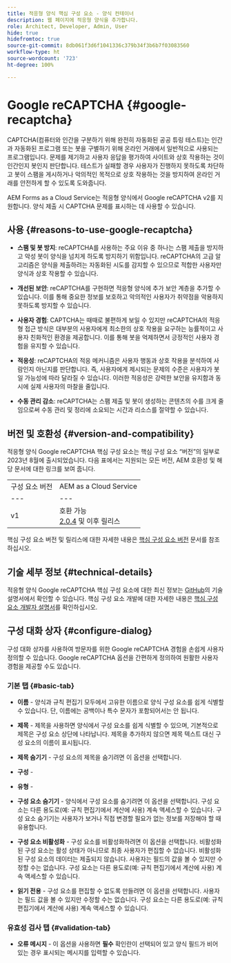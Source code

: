 ```yaml
---
title: 적응형 양식 핵심 구성 요소 - 양식 컨테이너
description: 웹 페이지에 적응형 양식을 추가합니다.
role: Architect, Developer, Admin, User
hide: true
hidefromtoc: true
source-git-commit: 8db061f3d6f1041336c379b34f3b6b7f03083560
workflow-type: ht
source-wordcount: '723'
ht-degree: 100%

---
```



# Google reCAPTCHA {#google-recaptcha}

CAPTCHA(컴퓨터와 인간을 구분하기 위해 완전히 자동화된 공공 튜링 테스트)는 인간과 자동화된 프로그램 또는 봇을 구별하기 위해 온라인 거래에서 일반적으로 사용되는 프로그램입니다. 문제를 제기하고 사용자 응답을 평가하여 사이트와 상호 작용하는 것이 인간인지 봇인지 판단합니다. 테스트가 실패할 경우 사용자가 진행하지 못하도록 차단하고 봇이 스팸을 게시하거나 악의적인 목적으로 상호 작용하는 것을 방지하여 온라인 거래를 안전하게 할 수 있도록 도와줍니다.

AEM Forms as a Cloud Service는 적응형 양식에서 Google reCAPTCHA v2를 지원합니다. 양식 제출 시 CAPTCHA 문제를 표시하는 데 사용할 수 있습니다.

## 사용 {#reasons-to-use-google-recaptcha}


- **스팸 및 봇 방지**: reCAPTCHA를 사용하는 주요 이유 중 하나는 스팸 제출을 방지하고 악성 봇이 양식을 넘치게 하도록 방지하기 위함입니다. reCAPTCHA의 고급 알고리즘은 양식을 제출하려는 자동화된 시도를 감지할 수 있으므로 적합한 사용자만 양식과 상호 작용할 수 있습니다.

- **개선된 보안**: reCAPTCHA를 구현하면 적응형 양식에 추가 보안 계층을 추가할 수 있습니다. 이를 통해 중요한 정보를 보호하고 악의적인 사용자가 취약점을 악용하지 못하도록 방지할 수 있습니다.

- **사용자 경험**: CAPTCHA는 때때로 불편하게 보일 수 있지만 reCAPTCHA의 적응형 접근 방식은 대부분의 사용자에게 최소한의 상호 작용을 요구하는 능률적이고 사용자 친화적인 환경을 제공합니다. 이를 통해 봇을 억제하면서 긍정적인 사용자 경험을 유지할 수 있습니다.

- **적응성**: reCAPTCHA의 적응 메커니즘은 사용자 행동과 상호 작용을 분석하여 사람인지 아닌지를 판단합니다. 즉, 사용자에게 제시되는 문제의 수준은 사용자가 봇일 가능성에 따라 달라질 수 있습니다. 이러한 적응성은 강력한 보안을 유지함과 동시에 실제 사용자의 마찰을 줄입니다.

- **수동 관리 감소**: reCAPTCHA는 스팸 제출 및 봇이 생성하는 콘텐츠의 수를 크게 줄임으로써 수동 관리 및 정리에 소요되는 시간과 리소스를 절약할 수 있습니다.

## 버전 및 호환성 {#version-and-compatibility}

적응형 양식 Google reCAPTCHA 핵심 구성 요소는 핵심 구성 요소 “버전”의 일부로 2023년 8월에 출시되었습니다. 다음 표에서는 지원되는 모든 버전, AEM 호환성 및 해당 문서에 대한 링크를 보여 줍니다.

|  |  |
|---|---|
| 구성 요소 버전 | AEM as a Cloud Service |
| --- | --- |
| v1 | 호환 가능 <br>[2.0.4](/help/versions.md) 및 이후 릴리스 | 호환 가능 | 호환 가능 |

핵심 구성 요소 버전 및 릴리스에 대한 자세한 내용은 [핵심 구성 요소 버전](/help/versions.md) 문서를 참조하십시오.

## 기술 세부 정보 {#technical-details}

적응형 양식 Google reCAPTCHA 핵심 구성 요소에 대한 최신 정보는 [GitHub](https://github.com/adobe/aem-core-forms-components/tree/master/ui.af.apps/src/main/content/jcr_root/apps/core/fd/components/form/recaptcha/v1/recaptcha)의 기술 설명서에서 확인할 수 있습니다. 핵심 구성 요소 개발에 대한 자세한 내용은 [핵심 구성 요소 개발자 설명서](/help/developing/overview.md)를 확인하십시오.

## 구성 대화 상자 {#configure-dialog}

구성 대화 상자를 사용하여 방문자를 위한 Google reCAPTCHA 경험을 손쉽게 사용자 정의할 수 있습니다. Google reCAPTCHA 옵션을 간편하게 정의하여 원활한 사용자 경험을 제공할 수도 있습니다.

### 기본 탭 {#basic-tab}

- **이름** - 양식과 규칙 편집기 모두에서 고유한 이름으로 양식 구성 요소를 쉽게 식별할 수 있습니다. 단, 이름에는 공백이나 특수 문자가 포함되어서는 안 됩니다.

- **제목** - 제목을 사용하면 양식에서 구성 요소를 쉽게 식별할 수 있으며, 기본적으로 제목은 구성 요소 상단에 나타납니다. 제목을 추가하지 않으면 제목 텍스트 대신 구성 요소의 이름이 표시됩니다.

- **제목 숨기기** - 구성 요소의 제목을 숨기려면 이 옵션을 선택합니다.

- **구성** -

- **유형** -

- **구성 요소 숨기기** - 양식에서 구성 요소를 숨기려면 이 옵션을 선택합니다. 구성 요소는 다른 용도로(예: 규칙 편집기에서 계산에 사용) 계속 액세스할 수 있습니다. 구성 요소 숨기기는 사용자가 보거나 직접 변경할 필요가 없는 정보를 저장해야 할 때 유용합니다.

- **구성 요소 비활성화** - 구성 요소를 비활성화하려면 이 옵션을 선택합니다. 비활성화된 구성 요소는 활성 상태가 아니므로 최종 사용자가 편집할 수 없습니다. 비활성화된 구성 요소의 데이터는 제출되지 않습니다. 사용자는 필드의 값을 볼 수 있지만 수정할 수는 없습니다. 구성 요소는 다른 용도로(예: 규칙 편집기에서 계산에 사용) 계속 액세스할 수 있습니다.

- **읽기 전용** - 구성 요소를 편집할 수 없도록 만들려면 이 옵션을 선택합니다. 사용자는 필드 값을 볼 수 있지만 수정할 수는 없습니다. 구성 요소는 다른 용도로(예: 규칙 편집기에서 계산에 사용) 계속 액세스할 수 있습니다.

### 유효성 검사 탭 {#validation-tab}

- **오류 메시지** - 이 옵션을 사용하면 **필수** 확인란이 선택되어 있고 양식 필드가 비어 있는 경우 표시되는 메시지를 입력할 수 있습니다.

